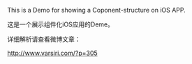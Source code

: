 This is a Demo for showing a Coponent-structure on iOS APP.


这是一个展示组件化iOS应用的Deme。


详细解析请查看微博文章：

http://www.varsiri.com/?p=305
